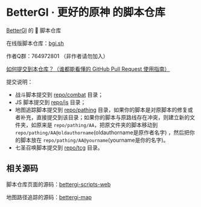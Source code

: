 # BetterGI · 更好的原神 的脚本仓库

[BetterGI](https://github.com/babalae/better-genshin-impact) 的 📜 脚本仓库

在线版脚本仓库：[bgi.sh](https://bgi.sh)

作者Q群：764972801 （非作者请勿加入）

[如何提交到本仓库？（谁都能看懂的 GitHub Pull Request 使用指南）](https://bgi.huiyadan.com/dev/pr.html)

提交说明：

- 战斗脚本提交到 [repo/combat](https://github.com/babalae/bettergi-scripts-list/tree/main/repo/combat) 目录；
- JS 脚本提交到 [repo/js](https://github.com/babalae/bettergi-scripts-list/tree/main/repo/js) 目录；
- 地图追踪脚本提交到 [repo/pathing](https://github.com/babalae/bettergi-scripts-list/tree/main/repo/pathing) 目录，如果你的脚本是对原脚本的修复或者补充，直接提交到该目录；如果你的脚本与原路线存在冲突，则建立新的文件夹，如原来是 `repo/pathing/AA`，把原文件夹的脚本移动到 `repo/pathing/AA@oldauthorname`(oldauthorname是原作者名字) ，然后把你的脚本放在 `repo/pathing/AA@yourname`(yourname是你的名字)。
- 七圣召唤脚本提交到 [repo/tcg](https://github.com/babalae/bettergi-scripts-list/tree/main/repo/tcg) 目录。
## 相关源码

脚本仓库页面的源码：[bettergi-scripts-web](https://github.com/huiyadanli/bettergi-scripts-web)

地图路径追踪的源码：[bettergi-map](https://github.com/huiyadanli/bettergi-map)
